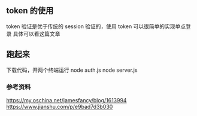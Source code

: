 ## token 的使用

token 验证是优于传统的 session 验证的，使用 token 可以很简单的实现单点登录
具体可以看这篇文章

## 跑起来

下载代码，开两个终端运行
node auth.js
node server.js

### 参考资料

https://my.oschina.net/jamesfancy/blog/1613994
https://www.jianshu.com/p/e9bad7d3b030